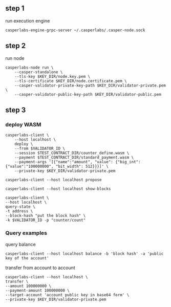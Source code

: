 ## step 1
run execution engine
```
casperlabs-engine-grpc-server ~/.casperlabs/.casper-node.sock
```
## step 2
run node

```
casperlabs-node run \
    --casper-standalone \
    --tls-key $KEY_DIR/node.key.pem \
    --tls-certificate $KEY_DIR/node.certificate.pem \
    --casper-validator-private-key-path $KEY_DIR/validator-private.pem \
    --casper-validator-public-key-path $KEY_DIR/validator-public.pem
```

## step 3

### deploy WASM

```
casperlabs-client \
    --host localhost \
    deploy \
    --from $VALIDATOR_ID \
    --session $TEST_CONTRACT_DIR/counter_define.wasm \
    --payment $TEST_CONTRACT_DIR/standard_payment.wasm \
    --payment-args '[{"name":"amount", "value": {"big_int": {"value":"100000000", "bit_width": 512}}}]' \
    --private-key $KEY_DIR/validator-private.pem
```

```
casperlabs-client --host localhost propose
```

```
casperlabs-client --host localhost show-blocks
```

```
casperlabs-client \
--host localhost \
query-state \
-t address \
--block-hash "put the block hash" \
-k $VALIDATOR_ID -p "counter/count"
```

### Query examples

query balance
```console
casperlabs-client --host localhost balance -b 'block hash' -a 'public key of the account'
```

transfer from account to account
```console
casperlabs-client --host localhost \
transfer \
--amount 100000000 \
--payment-amount 100000000 \
--target-account 'account public key in base64 form' \
--private-key $KEY_DIR/validator-private.pem
```
